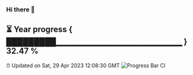 ### Hi there 👋
⏳ Year progress { █████████▁▁▁▁▁▁▁▁▁▁▁▁▁▁▁▁▁▁▁▁▁ } 32.47 %
---
⏰ Updated on Sat, 29 Apr 2023 12:08:30 GMT
![Progress Bar CI](https://github.com/Moyi321/Moyi321/workflows/Progress%20Bar%20CI/badge.svg)
